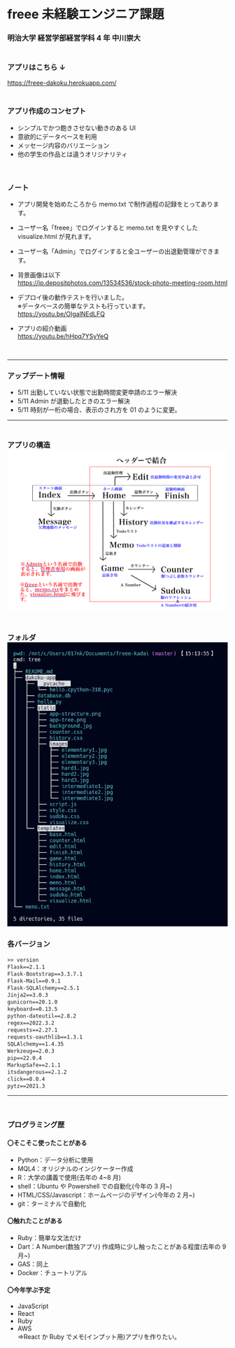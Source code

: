 # freee 未経験エンジニア課題

### 明治大学 経営学部経営学科 4 年 中川崇大

### <br>アプリはこちら ↓<br>

https://freee-dakoku.herokuapp.com/

### <br>アプリ作成のコンセプト

- シンプルでかつ飽きさせない動きのある UI
- 意欲的にデータベースを利用
- メッセージ内容のバリエーション
- 他の学生の作品とは違うオリジナリティ

<br>

### ノート

- アプリ開発を始めたころから memo.txt で制作過程の記録をとってあります。

- ユーザー名「freee」でログインすると memo.txt を見やすくした visualize.html が見れます。

- ユーザー名「Admin」でログインすると全ユーザーの出退勤管理ができます。

- 背景画像は以下<br>
  https://jp.depositphotos.com/13534536/stock-photo-meeting-room.html

- デプロイ後の動作テストを行いました。<br>
  ※データベースの簡単なテストも行っています。
  <br>https://youtu.be/OIgalNEdLFQ

- アプリの紹介動画<br>
  https://youtu.be/hHpq7YSyYeQ

<br>

---

### アップデート情報

- 5/11 出勤していない状態で出勤時間変更申請のエラー解決
- 5/11 Admin が退勤したときのエラー解決
- 5/11 時刻が一桁の場合、表示のされ方を 01 のように変更。
  <br>

---

### <p><br>アプリの構造<img src="/dakoku-app/static/app-stracture.png" alt="error" /></p>

### <p><br>フォルダ<img src="/dakoku-app/static/app-tree.png" alt="error" /></p>

### 各バージョン

```
>> version
Flask==2.1.1
Flask-Bootstrap==3.3.7.1
Flask-Mail==0.9.1
Flask-SQLAlchemy==2.5.1
Jinja2==3.0.3
gunicorn==20.1.0
keyboard==0.13.5
python-dateutil==2.8.2
regex==2022.3.2
requests==2.27.1
requests-oauthlib==1.3.1
SQLAlchemy==1.4.35
Werkzeug==2.0.3
pip==22.0.4
MarkupSafe==2.1.1
itsdangerous==2.1.2
click==8.0.4
pytz==2021.3
```

---

<br>

### プログラミング歴

#### 〇そこそこ使ったことがある

- Python：データ分析に使用
- MQL4：オリジナルのインジケーター作成
- R：大学の講義で使用(去年の 4~8 月)
- shell：Ubuntu や Powershell での自動化(今年の 3 月~)
- HTML/CSS/Javascript：ホームページのデザイン(今年の 2 月~)
- git：ターミナルで自動化

#### 〇触れたことがある

- Ruby：簡単な文法だけ
- Dart：A Number(数独アプリ) 作成時に少し触ったことがある程度(去年の 9 月~)
- GAS：同上
- Docker：チュートリアル

#### 〇今年学ぶ予定

- JavaScript
- React
- Ruby
- AWS
  <br>⇒React か Ruby でメモ(インプット用)アプリを作りたい。
